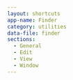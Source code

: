 ```yaml
---
layout: shortcuts
app-name: Finder
category: utilities
data-file: finder
sections:
  - General
  - Edit
  - View
  - Window
---
```

